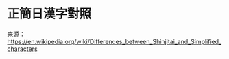 # 正簡日漢字對照

来源：https://en.wikipedia.org/wiki/Differences_between_Shinjitai_and_Simplified_characters
